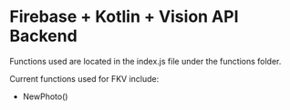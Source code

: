 # Firebase + Kotlin + Vision API Backend


Functions used are located in the index.js file under the functions folder.

Current functions used for FKV include:

- NewPhoto()

